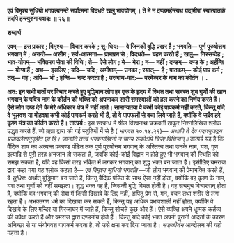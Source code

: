 **एवं विमृश्य सुधियो भगवत्यनन्ते** **सर्वात्मना विदधते खलु भावयोगम् ।** **ते मे न दण्डमर्हन्त्यथ यद्यमीषां** **स्यात्पातकं तदपि हन्त्युरुगायवाद: ॥ २६॥** 

**शब्दार्थ** 

**एवम्—** **इस प्रकार** **; विमृश्य—** **विचार करके** **; सु-धिय:—** **वे जिनकी बुद्धि प्रखर है** **; भगवति—** **पूर्ण पुरुषोत्तम भगवान् में** **;** **अनन्ते—** **असीम** **; सर्व-आत्मना—** **प्राणप्रण से** **; विदधते—** **ग्रहण करते हैं** **; खलु—** **निस्सन्देह** **; भाव-योगम्—** **भक्तिमय सेवा** **की विधि** **; ते—** **ऐसे लोग** **; मे—** **मेरा** **; न—** **नहीं** **; दण्डम्—** **दण्ड के** **; अर्हन्ति—** **योग्य हैं** **; अथ—** **इसलिए** **; यदि—** **यदि** **;** **अमीषाम्—** **उनका** **; स्यात्—** **है** **; पातकम्—** **कोई पाप कर्म** **; तत्—** **वह** **; अपि—** **भी** **; हन्ति—** **नष्ट करता है** **; उरुगाय-वाद:—** **परमेश्वर के नाम का कीर्तन ।** **.** 

**अत: इन सभी बातों पर विचार करते हुए बुद्धिमान लोग हर एक के हृदय में स्थित तथा** **समस्त शुभ गुणों की खान भगवान् के पवित्र नाम के कीर्तन की भक्ति को अपनाकर सारी** **समस्याओं को हल करने का निर्णय करते हैं। ऐसे लोग दण्ड देने के मेरे अधिकार क्षेत्र में** **नहीं आते। सामान्यतया वे कभी कोई पापकर्म नहीं करते, किन्तु यदि वे भूलवश या** **मोहवश कभी कोई पापकर्म करते भी हैं, तो वे पापफलों से बचा लिये जाते हैं, क्योंकि वे** **सदैव हरे कृष्ण मंत्र का कीर्तन करते हैं।** **तात्पर्य :** इस सश्बन्ध में श्रील विश्वनाथ चक्रवर्ती ठाकुर निश्नलिखित श्लोक उद्धृत करते हैं, जो ब्रह्मा द्वारा की गई स्तुतियों में से है ( *भागवत* १०.१४.२९)— *अथापि ते देव पदाश्बुजद्वय प्रसादलेशानुगृहीत एव हि।* *जानाति तत्त्वं भगवन्महिश्नो न चान्य रूकोऽपि चिरंए विचिन्वन्॥* तात्पर्य यह है कि वैदिक शाष का अत्यन्त प्रकाण्ड पंडित तक पूर्ण पुरुषोत्तम भगवान् के अस्तित्त्व तथा उनके नाम, यश, गुण इत्यादि से पूरी तरह अनजान हो सकता है, जबकि कोई-कोई विद्वान न होते हुए भी भगवान् की स्थिति को समझ सकता है, यदि वह किसी तरह भकि्त में लगकर भगवान् का शुद्ध भक्त बन जाता है। इसीलिए यमराज द्वारा कहा गया यह श्लोक कहता है— *एवं विमृश्य सुधियो भगवति* —जो लोग भगवान् की प्रेमाभक्ति करते हैं, वे *सुधिय:* अर्थात् बुद्धिमान बन जाते हैं, किन्तु वैदिक पंडित के साथ ऐसा नहीं होता, क्योंकि वह कृष्ण के नाम, यश तथा गुणों को नहीं समझता। शुद्ध भक्त वह है, जिसकी बुद्धि विमल होती है। वह सचमुच विचारवान् होता है, क्योंकि वह भगवान् की सेवा में किसी दिखावे के लिए नहीं, अपितु प्रेम से, मन, वचन तथा शरीर से लगा रहता है। अभक्तगण धर्म का दिखावा कर सकते हैं, किन्तु यह अधिक प्रभावशाली नहीं होता, क्योंकि वे दिखावे के लिए मन्दिर या गिरजाघर में जाते हैं, किन्तु सोचते कुछ और हैं। ऐसे व्यक्ति अपने धाॢमक कर्तव्य की उपेक्षा करते हैं और यमराज द्वारा दण्डनीय होते हैं। किन्तु यदि कोई भक्त अपनी पुरानी आदतों के कारण अनिच्छा से या संयोगवश पापकर्म करता है, तो उसे क्षमा कर दिया जाता है। *सङ्कीर्तन* आन्दोलन की यही महत्ता है।  